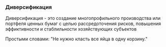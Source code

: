 ### Диверсификация
Диверсификация - это создание многопрофильного производства или портфеля ценных бумаг с целью рассредоточения рисков, повышения эффиктивности и стаблильности хозяйствующих субъектов

Простыми словами: "Не нужно класть все яйца в одну корзину."